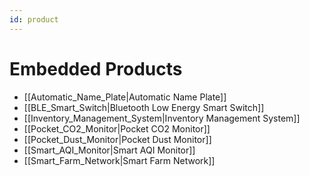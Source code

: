 ```yaml
---
id: product
---
```

# Embedded Products

- [[Automatic_Name_Plate|Automatic Name Plate]]
- [[BLE_Smart_Switch|Bluetooth Low Energy Smart Switch]]
- [[Inventory_Management_System|Inventory Management System]]
- [[Pocket_CO2_Monitor|Pocket CO2 Monitor]]
- [[Pocket_Dust_Monitor|Pocket Dust Monitor]]
- [[Smart_AQI_Monitor|Smart AQI Monitor]]
- [[Smart_Farm_Network|Smart Farm Network]]